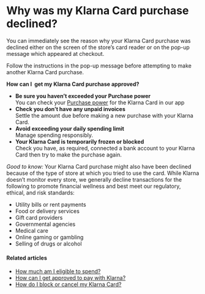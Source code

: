 # Why was my Klarna Card purchase declined?

You can immediately see the reason why your Klarna Card purchase was declined either on the screen of the store’s card reader or on the pop\-up message which appeared at checkout.   
  
Follow the instructions in the pop\-up message before attempting to make another Klarna Card purchase. 

**How can I  get my Klarna Card purchase approved?**

* **Be sure you haven’t exceeded your Purchase power**  
You can check your [Purchase power](https://app.klarna.com/purchase-power/) for the Klarna Card in our app
* **Check you don’t have any unpaid invoices**  
Settle the amount due before making a new purchase with your Klarna Card.
* **Avoid exceeding your daily spending limit**  
Manage spending responsibly.
* **Your Klarna Card is temporarily frozen or blocked**  
Check you have, as required, connected a bank account to your Klarna Card then try to make the purchase again.

*Good to know:* Your Klarna Card purchase might also have been declined because of the type of store at which you tried to use the card. While Klarna doesn’t monitor every store, we generally decline transactions for the following to promote financial wellness and best meet our regulatory, ethical, and risk standards:

* Utility bills or rent payments
* Food or delivery services
* Gift card providers
* Governmental agencies
* Medical care
* Online gaming or gambling
* Selling of drugs or alcohol

#### Related articles

* [How much am I eligible to spend?](https://www.klarna.com/us/customer-service/how-much-am-i-eligible-to-spend/)
* [How can I get approved to pay with Klarna?](https://www.klarna.com/us/customer-service/how-can-i-get-approved-to-pay-with-klarna/)
* [How do I block or cancel my Klarna Card?](https://www.klarna.com/us/customer-service/how-do-i-block-or-cancel-my-klarna-card/)

